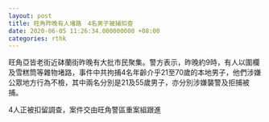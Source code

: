 ```yaml
---
layout: post
title: 旺角昨晚有人堵路　4名男子被捕扣查
date: 2020-06-05 11:26:34.000000000 +08:00
categories: rthk
---
```


旺角亞皆老街近砵蘭街昨晚有大批市民聚集。警方表示，昨晚約9時，有人以圍欄及雪糕筒等雜物堵路，事件中共拘捕4名年齡介乎21至70歲的本地男子，他們涉嫌公眾地方行為不檢，其中兩名分別是21及55歲男子，亦分別涉嫌襲警及拒捕被捕。

4人正被扣留調查，案件交由旺角警區重案組跟進
